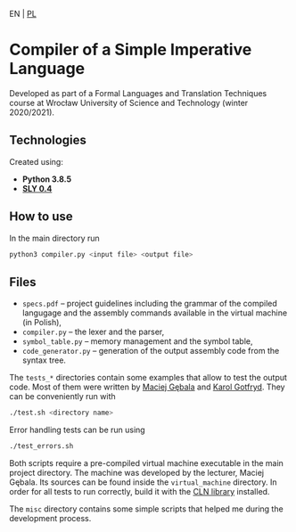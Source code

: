 EN | <a href="README.pl.md">PL</a>

# Compiler of a Simple Imperative Language
Developed as part of a Formal Languages and Translation Techniques course at Wrocław University of Science and Technology (winter 2020/2021).

## Technologies
Created using:
- **Python 3.8.5**  
- **<a href=https://pypi.org/project/sly/>SLY 0.4</a>**

## How to use
In the main directory run
```bash
python3 compiler.py <input file> <output file>
```

## Files
- `specs.pdf` – project guidelines including the grammar of the compiled langugage and the assembly commands available in the virtual machine (in Polish),
- `compiler.py` – the lexer and the parser,  
- `symbol_table.py` – memory management and the symbol table,
- `code_generator.py` – generation of the output assembly code from the syntax tree.

The `tests_*` directories contain some examples that allow to test the output code. Most of them were written by <a href="https://www.cs.pwr.edu.pl/gebala">Maciej Gębala</a> and <a href="https://www.cs.pwr.edu.pl/gotfryd">Karol Gotfryd</a>. They can be conveniently run with
```bash
./test.sh <directory name>
```

Error handling tests can be run using
```bash
./test_errors.sh
```
Both scripts require a pre-compiled virtual machine executable in the main project directory. The machine was developed by the lecturer, Maciej Gębala. Its sources can be found inside the `virtual_machine` directory. In order for all tests to run correctly, build it with the <a href="https://www.ginac.de/CLN/">CLN library</a> installed.

The `misc` directory contains some simple scripts that helped me during the development process.